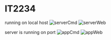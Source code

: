# IT2234
running on local host
![serverCmd](https://github.com/user-attachments/assets/432c9dac-f816-49cd-a63a-6bb3def243e8)
![serverWeb](https://github.com/user-attachments/assets/6bfc0e84-1ba4-40ba-891c-721e56855c90)

server is running on port
![appCmd](https://github.com/user-attachments/assets/0c4cabf7-0893-4742-89c8-84713cc78f5d)
![appWeb](https://github.com/user-attachments/assets/9c1788dc-0233-4e45-a8c0-9cfe427b18d5)
